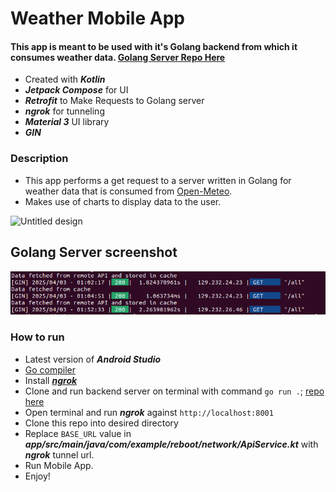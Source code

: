 # Weather Mobile App

#### This app is meant to be used with it's Golang backend from which it consumes weather data. [Golang Server Repo Here](https://github.com/Tokelo-s-Evil-corp/golang-weather-api-bff)

- Created with ***Kotlin***
- ***Jetpack Compose*** for UI
- ***Retrofit*** to Make Requests to Golang server
- ***ngrok*** for tunneling
- ***Material 3*** UI library
- ***GIN***

### Description
- This app performs a get request to a server written in Golang for weather data that is consumed from [Open-Meteo](https://open-meteo.com/).
- Makes use of charts to display data to the user.

![Untitled design](https://github.com/user-attachments/assets/adae8852-d6b5-44b8-9295-f6314b0e9f65)

## Golang Server screenshot
![server screenshot](https://github.com/Tokelo-s-Evil-corp/weather-ui-mobile/blob/main/Weather-golang-server.png)

### How to run
- Latest version of ***Android Studio***
- [Go compiler](go.dev)
- Install [***ngrok***](https://ngrok.com/)
- Clone and run backend server on terminal with command `go run .`; [repo here](https://github.com/Tokelo-s-Evil-corp/golang-weather-api-bff)
- Open terminal and run ***ngrok*** against `http://localhost:8001` 
- Clone this repo into desired directory
- Replace `BASE_URL` value in ***app/src/main/java/com/example/reboot/network/ApiService.kt*** with ***ngrok*** tunnel url.
- Run Mobile App.
- Enjoy!

